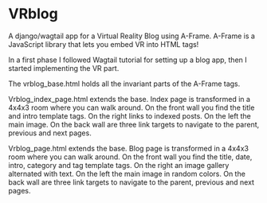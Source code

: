 # VRblog
A django/wagtail app for a Virtual Reality Blog using A-Frame.
A-Frame is a JavaScript library that lets you embed VR into HTML tags!

In a first phase I followed Wagtail tutorial for setting up a blog app, then I
started implementing the VR part.

The vrblog_base.html holds all the invariant parts of the A-Frame tags.

Vrblog_index_page.html extends the base. Index page is transformed in a 4x4x3 
room where you can walk around. On the front wall you find the title and intro
template tags. On the right links to indexed posts.
On the left the main image. On the back wall are three link targets to navigate
to the parent, previous and next pages.

Vrblog_page.html extends the base. Blog page is transformed in a 4x4x3 room
where you can walk around. On the front wall you find the title, date, intro,
category and tag template tags. On the right an image gallery alternated with text.
On the left the main image in random colors. On the back wall are three link
targets to navigate to the parent, previous and next pages.
